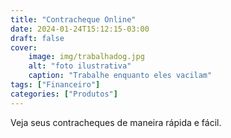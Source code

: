 ```yaml
---
title: "Contracheque Online"
date: 2024-01-24T15:12:15-03:00
draft: false
cover:
    image: img/trabalhadog.jpg
    alt: "foto ilustrativa"
    caption: "Trabalhe enquanto eles vacilam"
tags: ["Financeiro"]
categories: ["Produtos"]
---
```


Veja seus contracheques de maneira rápida e fácil.